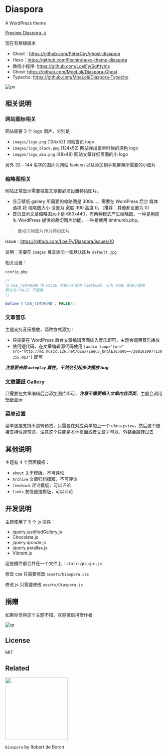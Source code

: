# Diaspora
A WordPress theme

[Preview Diaspora →](http://isujin.com)

现在有移植版本

- Ghost：https://github.com/PeterCxy/ghost-diaspora
- Hexo：https://github.com/Fechin/hexo-theme-diaspora
- 微信小程序: https://github.com/LoeiFy/Softtyms 
- Ghost: https://github.com/MoeLoli/Diaspora-Ghost
- Typecho: https://github.com/MoeLoli/Diaspora-Typecho

![px](https://user-images.githubusercontent.com/2193211/42122301-3b0b4ba4-7c72-11e8-80a0-f7b62ae03f9b.jpg)

## 相关说明

### 网站图标相关

网站需要 3 个 logo 图片，分别是：

- `images/logo.png` (124x52) 网站首页 logo
- `images/logo_black.png` (124x52) 网站弹出菜单时候的深色 logo
- `images/logo_min.png` (48x48) 网站文章详细页面的小 logo

另外 32－144 名字的图片为网站 favicon 以及添加到手机屏幕所需要的小图片

### 缩略图相关

网站正常显示需要每篇文章都必须设置特色图片。

- 显示壁纸 gallery 所需要的缩略图是 300x...，需要在 WordPress 后台 媒体选项 将 缩略图大小 设置为 宽度 300 高度 0。（推荐：其他都设置为 0）
- 首页显示文章缩略图大小是 680x440，有两种模式产生缩略图，一种是用原生 WordPress 提供的裁切图片功能，一种是使用 timthumb.php。

> 自动引用图片作为特色图片

issue：https://github.com/LoeiFy/Diaspora/issues/10

说明：需要在 `images` 目录添加一张默认图片 `default.jpg`

相关设置：

`config.php` 

```php
/*
当 USE_TIMTHUMB 为 FALSE 时表示不使用 timthumb，当为 TRUE 是表示使用
默认为 FALSE 不使用
*/

define ('USE_TIMTHUMB', FALSE);
```

### 文章音乐

主题支持音乐播放，两种方式添加：

- 只需要在 WordPress 后台文章编辑页面插入音乐即可，主题会调用音乐播放
- 使用短代码，在文章编辑源代码使用 `[audio loop="ture" src="http://m1.music.126.net/Q2wx7EaeuS_bnqlEJ85u0Q==/2881819977150355.mp3"]` 即可

***注意要去除 `autoplay` 属性，不然会引起多次播放 bug***

### 文章壁纸 Gallery

只需要在文章编辑后台添加图片即可，***注意不需要插入文章内容页面***，主题会调用壁纸显示

### 菜单设置

菜单连接支持不跳转预览，只需要在对应菜单加上一个 class `pview`，然后这个链接支持快速预览。注意这个只能是本地页面或者文章才可以，外链会跳转过去

## 其他说明

主题有 4 个页面模板：

- `about` 关于模版，不可评论
- `Archive` 文章归档模版，不可评论
- `feedback` 评论模版，可以评论
- `links` 友情链接模版，可以评论

## 开发说明

主题使用了 5 个 js 插件：

- jquery.justifiedGallery.js
- Chocolate.js
- jquery.qrcode.js
- jquery.parallax.js
- Vibrant.js

这些插件都合并在一个文件上：`static/plugin.js`

修改 css 只需要修改 `assets/Diaspora.css`

修改 js 只需要修改 `assets/Diaspora.js`

## 捐赠

如果你觉得这个主题不错，欢迎微信捐赠作者

![qr](https://cloud.githubusercontent.com/assets/2193211/15043958/e18cd400-1303-11e6-826f-e4495e210d11.jpg)

## License
MIT

## Related

<img src="https://cloud.githubusercontent.com/assets/2193211/15043747/08902c0c-1302-11e6-9a38-dcfa9daeec02.jpg" width="200" height="200" />

`Diaspora` by Robert de Boron
